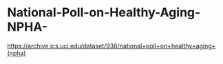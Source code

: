 # National-Poll-on-Healthy-Aging-NPHA-
https://archive.ics.uci.edu/dataset/936/national+poll+on+healthy+aging+(npha)
